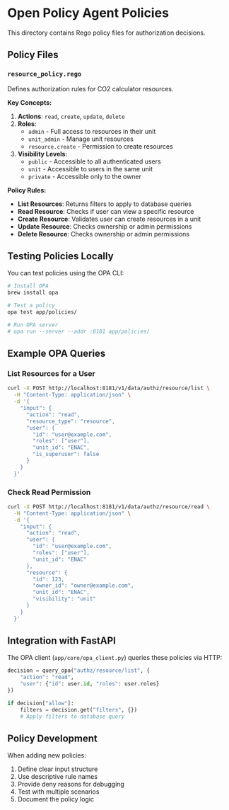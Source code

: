 # Open Policy Agent Policies

This directory contains Rego policy files for authorization decisions.

## Policy Files

### `resource_policy.rego`

Defines authorization rules for CO2 calculator resources.

**Key Concepts:**

1. **Actions**: `read`, `create`, `update`, `delete`
2. **Roles**:
   - `admin` - Full access to resources in their unit
   - `unit_admin` - Manage unit resources
   - `resource.create` - Permission to create resources
3. **Visibility Levels**:
   - `public` - Accessible to all authenticated users
   - `unit` - Accessible to users in the same unit
   - `private` - Accessible only to the owner

**Policy Rules:**

- **List Resources**: Returns filters to apply to database queries
- **Read Resource**: Checks if user can view a specific resource
- **Create Resource**: Validates user can create resources in a unit
- **Update Resource**: Checks ownership or admin permissions
- **Delete Resource**: Checks ownership or admin permissions

## Testing Policies Locally

You can test policies using the OPA CLI:

```bash
# Install OPA
brew install opa

# Test a policy
opa test app/policies/

# Run OPA server
# opa run --server --addr :8181 app/policies/
```

## Example OPA Queries

### List Resources for a User

```bash
curl -X POST http://localhost:8181/v1/data/authz/resource/list \
  -H "Content-Type: application/json" \
  -d '{
    "input": {
      "action": "read",
      "resource_type": "resource",
      "user": {
        "id": "user@example.com",
        "roles": ["user"],
        "unit_id": "ENAC",
        "is_superuser": false
      }
    }
  }'
```

### Check Read Permission

```bash
curl -X POST http://localhost:8181/v1/data/authz/resource/read \
  -H "Content-Type: application/json" \
  -d '{
    "input": {
      "action": "read",
      "user": {
        "id": "user@example.com",
        "roles": ["user"],
        "unit_id": "ENAC"
      },
      "resource": {
        "id": 123,
        "owner_id": "owner@example.com",
        "unit_id": "ENAC",
        "visibility": "unit"
      }
    }
  }'
```

## Integration with FastAPI

The OPA client (`app/core/opa_client.py`) queries these policies via HTTP:

```python
decision = query_opa("authz/resource/list", {
    "action": "read",
    "user": {"id": user.id, "roles": user.roles}
})

if decision["allow"]:
    filters = decision.get("filters", {})
    # Apply filters to database query
```

## Policy Development

When adding new policies:

1. Define clear input structure
2. Use descriptive rule names
3. Provide deny reasons for debugging
4. Test with multiple scenarios
5. Document the policy logic
